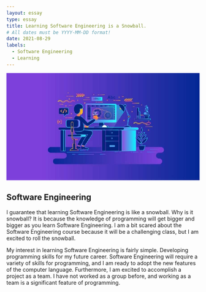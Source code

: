 ```yaml
---
layout: essay
type: essay
title: Learning Software Engineering is a Snowball.
# All dates must be YYYY-MM-DD format!
date: 2021-08-29
labels:
  - Software Engineering
  - Learning
---
```


<img class="ui medium left floated image" src="../images/Software-engineering.jpg
">

## Software Engineering


I guarantee that learning Software Engineering is like a snowball. Why is it snowball? It is because the knowledge of programming will get bigger and bigger as you learn Software Engineering. I am a bit scared about the Software Engineering course because it will be a challenging class, but I am excited to roll the snowball.


My interest in learning Software Engineering is fairly simple. Developing programming skills for my future career. Software Engineering will require a variety of skills for programming, and I am ready to adopt the new features of the computer language. Furthermore, I am excited to accomplish a project as a team. I have not worked as a group before, and working as a team is a significant feature of programming.




